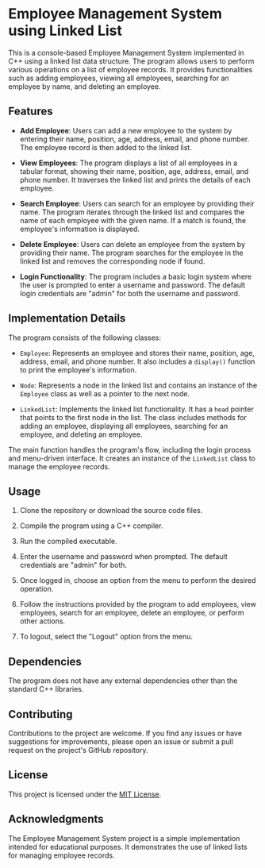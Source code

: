 # Employee Management System using Linked List

This is a console-based Employee Management System implemented in C++ using a linked list data structure. The program allows users to perform various operations on a list of employee records. It provides functionalities such as adding employees, viewing all employees, searching for an employee by name, and deleting an employee.

## Features

- **Add Employee**: Users can add a new employee to the system by entering their name, position, age, address, email, and phone number. The employee record is then added to the linked list.

- **View Employees**: The program displays a list of all employees in a tabular format, showing their name, position, age, address, email, and phone number. It traverses the linked list and prints the details of each employee.

- **Search Employee**: Users can search for an employee by providing their name. The program iterates through the linked list and compares the name of each employee with the given name. If a match is found, the employee's information is displayed.

- **Delete Employee**: Users can delete an employee from the system by providing their name. The program searches for the employee in the linked list and removes the corresponding node if found.

- **Login Functionality**: The program includes a basic login system where the user is prompted to enter a username and password. The default login credentials are "admin" for both the username and password.

## Implementation Details

The program consists of the following classes:

- `Employee`: Represents an employee and stores their name, position, age, address, email, and phone number. It also includes a `display()` function to print the employee's information.

- `Node`: Represents a node in the linked list and contains an instance of the `Employee` class as well as a pointer to the next node.

- `LinkedList`: Implements the linked list functionality. It has a `head` pointer that points to the first node in the list. The class includes methods for adding an employee, displaying all employees, searching for an employee, and deleting an employee.

The main function handles the program's flow, including the login process and menu-driven interface. It creates an instance of the `LinkedList` class to manage the employee records.

## Usage

1. Clone the repository or download the source code files.

2. Compile the program using a C++ compiler.

3. Run the compiled executable.

4. Enter the username and password when prompted. The default credentials are "admin" for both.

5. Once logged in, choose an option from the menu to perform the desired operation.

6. Follow the instructions provided by the program to add employees, view employees, search for an employee, delete an employee, or perform other actions.

7. To logout, select the "Logout" option from the menu.

## Dependencies

The program does not have any external dependencies other than the standard C++ libraries.

## Contributing

Contributions to the project are welcome. If you find any issues or have suggestions for improvements, please open an issue or submit a pull request on the project's GitHub repository.

## License

This project is licensed under the [MIT License](LICENSE).

## Acknowledgments

The Employee Management System project is a simple implementation intended for educational purposes. It demonstrates the use of linked lists for managing employee records.
